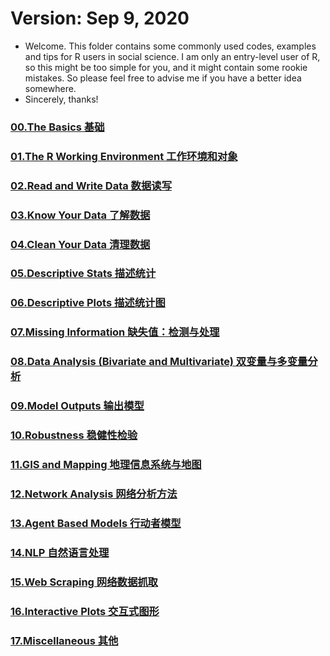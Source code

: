 # Version: Sep 9, 2020

- Welcome. This folder contains some commonly used codes, examples and tips for R users in social science. I am only an entry-level user of R, so this might be too simple for you, and it might contain some rookie mistakes. So please feel free to advise me if you have a better idea somewhere. 
- Sincerely, thanks!

### [00.The Basics 基础](/File/00_Basics.md)

### [01.The R Working Environment 工作环境和对象](/File/01_Environment.md)

### [02.Read and Write Data 数据读写](/File/02_Read_Write_Data.md)

### [03.Know Your Data 了解数据](/File/03_Know_Your_Data.md)

### [04.Clean Your Data 清理数据](/File/04_Clean_Your_Data.md)

### [05.Descriptive Stats 描述统计](/File/05_Descriptive_Stats.md)

### [06.Descriptive Plots 描述统计图](/File/06_Descriptive_Plots.md)

### [07.Missing Information 缺失值：检测与处理](/File/07_Missings.md)

### [08.Data Analysis (Bivariate and Multivariate) 双变量与多变量分析](/File/08_Data_Analysis.md)

### [09.Model Outputs 输出模型](/File/09_Model_Outputs.md)

### [10.Robustness 稳健性检验](/File/10_Robustness.md)

### [11.GIS and Mapping 地理信息系统与地图](/File/11_GIS_and_MAP.md)

### [12.Network Analysis 网络分析方法](/File/12_Network_Analysis.md)

### [13.Agent Based Models 行动者模型](/File/http://13_agent_based_model.md)

### [14.NLP 自然语言处理](/File/14_NLP.md)

### [15.Web Scraping 网络数据抓取](/File/15_Web_Scraping.md)

### [16.Interactive Plots 交互式图形](/File/16_Interactive_Plot.md)

### [17.Miscellaneous 其他](/File/17_Miscellaneous.md)
